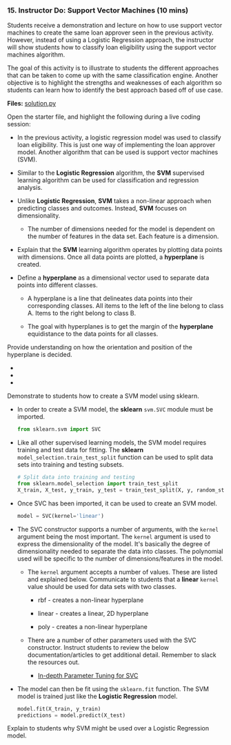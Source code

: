 ### 15. Instructor Do: Support Vector Machines (10 mins)

Students receive a demonstration and lecture on how to use support vector machines to create the same loan approver seen in the previous activity. However, instead of using a Logistic Regression approach, the instructor will show students how to classify loan eligibility using the support vector machines algorithm.

The goal of this activity is to illustrate to students the different approaches that can be taken to come up with the same classification engine. Another objective is to highlight the strengths and weaknesses of each algorithm so students can learn how to identify the best approach based off of use case.

**Files:** [solution.py](Activities/01-Ins_Really_Important/Solved/solution.py)

Open the starter file, and highlight the following during a live coding session:

* In the previous activity, a logistic regression model was used to classify loan eligibility. This is just one way of implementing the loan approver model. Another algorithm that can be used is support vector machines (SVM).

* Similar to the **Logistic Regression** algorithm, the **SVM** supervised learning algorithm can be used for classification and regression analysis.

* Unlike **Logistic Regression**, **SVM** takes a non-linear approach when predicting classes and outcomes. Instead, **SVM** focuses on dimensionality.

  * The number of dimensions needed for the model is dependent on the number of features in the data set. Each feature is a dimension.

* Explain that the **SVM** learning algorithm operates by plotting data points with dimensions. Once all data points are plotted, a **hyperplane** is created.

* Define a **hyperplane** as a dimensional vector used to separate data points into different classes.

  * A hyperplane is a line that delineates data points into their corresponding classes. All items to the left of the line belong to class A. Items to the right belong to class B.

  * The goal with hyperplanes is to get the margin of the **hyperplane** equidistance to the data points for all classes.

Provide understanding on how the orientation and position of the hyperplane is decided.

*

*

*

Demonstrate to students how to create a SVM model using sklearn.

* In order to create a SVM model, the **sklearn** `svm.SVC` module must be imported.

    ```python
    from sklearn.svm import SVC
    ```

* Like all other supervised learning models, the SVM model requires training and test data for fitting. The **sklearn** `model_selection.train_test_split` function can be used to split data sets into training and testing subsets.

    ```python
    # Split data into training and testing
    from sklearn.model_selection import train_test_split
    X_train, X_test, y_train, y_test = train_test_split(X, y, random_state=42)
    ```

* Once SVC has been imported, it can be used to create an SVM model.

    ```python
    model = SVC(kernel='linear')
    ```

* The SVC constructor supports a number of arguments, with the `kernel` argument being the most important. The `kernel` argument is used to express the dimensionality of the model. It's basically the degree of dimensionality needed to separate the data into classes. The polynomial used will be specific to the number of dimensions/features in the model.

  * The `kernel` argument accepts a number of values. These are listed and explained below. Communicate to students that a **linear** `kernel` value should be used for data sets with two classes.

    * rbf - creates a non-linear hyperplane

    * linear - creates a linear, 2D hyperplane

    * poly - creates a non-linear hyperplane

  * There are a number of other parameters used with the SVC constructor. Instruct students to review the below documentation/articles to get additional detail. Remember to slack the resources out.

    * [In-depth Parameter Tuning for SVC](https://medium.com/all-things-ai/in-depth-parameter-tuning-for-svc-758215394769)

* The model can then be fit using the `sklearn.fit` function. The SVM model is trained just like the **Logistic Regression** model.

    ```python
    model.fit(X_train, y_train)
    predictions = model.predict(X_test)
    ```

Explain to students why SVM might be used over a Logistic Regression model.
